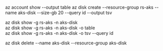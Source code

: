 az account show --output table
az disk create --resource-group rs-aks --name aks-disk --size-gb 20 --query id --output tsv

az disk show -g rs-aks -n aks-disk \
az disk show -g rs-aks -n aks-disk -o table \
az disk show -g rs-aks -n aks-disk -o tsv --query id 

az disk delete --name aks-disk --resource-group aks-disk
